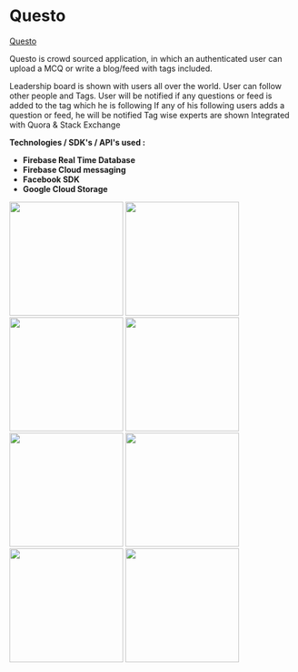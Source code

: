 # Questo

<a href="https://play.google.com/store/apps/details?id=com.tdevelopers.questo">Questo</a>

Questo is crowd sourced application, in which an authenticated user can upload a MCQ or write a blog/feed with tags included.

Leadership board is shown with users all over the world. 
User can follow other people and Tags.
User will be notified if any questions or feed is added to the tag which he is following
If any of his following users adds a question or feed, he will be notified
Tag wise experts are shown
Integrated with Quora & Stack Exchange 


<b>Technologies / SDK's / API's used :
<ul>
<li>Firebase Real Time Database</li>
<li>Firebase Cloud messaging</li>
<li>Facebook SDK</li>
<li>Google Cloud Storage</li>
</ul>
</b>


<img src="https://raw.github.com/saitejdandge/Questo/master/Screenshots/Screenshot_2016-08-14-14-31-38.png" width="200" />
<img src="https://raw.github.com/saitejdandge/Questo/master/Screenshots/Screenshot_2016-08-14-14-31-42.png" width="200"/>
<img src="https://raw.github.com/saitejdandge/Questo/master/Screenshots/Screenshot_2016-08-14-14-31-47.png" width="200"/>
<img src="https://raw.github.com/saitejdandge/Questo/master/Screenshots/Screenshot_2016-08-14-14-31-53.png" width="200"/>
<img src="https://raw.github.com/saitejdandge/Questo/master/Screenshots/Screenshot_2016-08-14-14-31-58.png" width="200"/>
<img src="https://raw.github.com/saitejdandge/Questo/master/Screenshots/Screenshot_2016-08-14-14-32-01.png" width="200"/>
<img src="https://raw.github.com/saitejdandge/Questo/master/Screenshots/Screenshot_2016-08-14-14-32-05.png" width="200"/>
<img src="https://raw.github.com/saitejdandge/Questo/master/Screenshots/Screenshot_2016-08-14-14-32-10.png" width="200"/>

